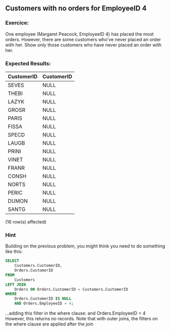## Customers with no orders for EmployeeID 4

### Exercice:

One employee (Margaret Peacock, EmployeeID 4) has placed the most orders. However, there are some customers who've never placed an order with her. Show only those customers who have never placed an order with her.

### Expected Results:

| CustomerID | CustomerID |
|------------|------------|
| SEVES      | NULL       |
| THEBI      | NULL       |
| LAZYK      | NULL       |
| GROSR      | NULL       |
| PARIS      | NULL       |
| FISSA      | NULL       |
| SPECD      | NULL       |
| LAUGB      | NULL       |
| PRINI      | NULL       |
| VINET      | NULL       |
| FRANR      | NULL       |
| CONSH      | NULL       |
| NORTS      | NULL       |
| PERIC      | NULL       |
| DUMON      | NULL       |
| SANTG      | NULL       |

(16 row(s) affected)

### Hint

Building on the previous problem, you might think you need to do something like this:

```sql
SELECT
    Customers.CustomerID,
    Orders.CustomerID
FROM
    Customers
LEFT JOIN
    Orders ON Orders.CustomerID = Customers.CustomerID
WHERE
    Orders.CustomerID IS NULL
    AND Orders.EmployeeID = 4;
```
…adding this filter in the where clause: and Orders.EmployeeID = 4
However, this returns no records.
Note that with outer joins, the filters on the where clause are applied after the join